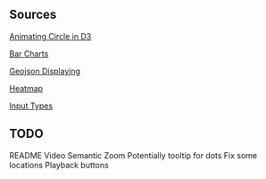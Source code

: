 ## Sources
[Animating Circle in D3](https://bl.ocks.org/galkamax/c19642317ac807fe13a99bbcf2eaaa75)

[Bar Charts](https://bl.ocks.org/caravinden/d04238c4c9770020ff6867ee92c7dac1)

[Geojson Displaying](https://stackoverflow.com/questions/35972269/creating-a-d3-map-of-nyc-boroughs-using-js-and-a-geojson-file)

[Heatmap](https://www.d3-graph-gallery.com/graph/heatmap_basic.html)

[Input Types](https://www.w3schools.com/html/html_form_input_types.asp)

## TODO
README 
Video
Semantic Zoom
Potentially tooltip for dots
Fix some locations
Playback buttons